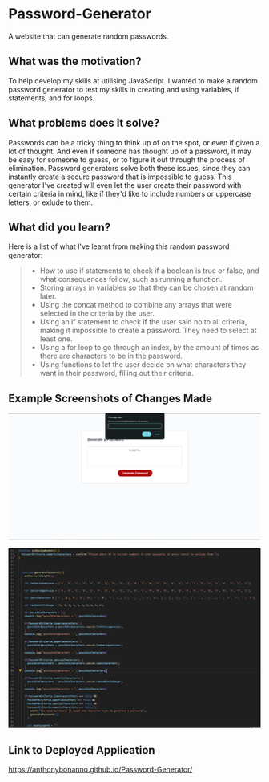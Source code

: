 # Password-Generator
A website that can generate random passwords.

## What was the motivation?

To help develop my skills at utilising JavaScript. I wanted to make a random password generator to test my skills in creating and using variables, 
if statements, and for loops. 

## What problems does it solve?

Passwords can be a tricky thing to think up of on the spot, or even if given a lot of thought. And even if someone has thought up of a password, it may be
easy for someone to guess, or to figure it out through the process of elimination. Password generators solve both these issues, since they can instantly
create a secure password that is impossible to guess. This generator I've created will even let the user create their password with certain criteria in
mind, like if they'd like to include numbers or uppercase letters, or exlude to them.

## What did you learn?

Here is a list of what I've learnt from making this random password generator:
>
>- How to use if statements to check if a boolean is true or false, and what consequences follow, such as running a function.
>- Storing arrays in variables so that they can be chosen at random later.
>- Using the concat method to combine any arrays that were selected in the criteria by the user.
>- Using an if statement to check if the user said no to all criteria, making it impossible to create a password. They need to select at least one.
>- Using a for loop to go through an index, by the amount of times as there are characters to be in the password.
>- Using functions to let the user decide on what characters they want in their password, filling out their criteria.


## Example Screenshots of Changes Made

![alt text](https://github.com/AnthonyBonanno/Password-Generator/blob/main/assets/images/Capture.PNG)

![alt text](https://github.com/AnthonyBonanno/Password-Generator/blob/main/assets/images/Capture1.PNG)

## Link to Deployed Application

https://anthonybonanno.github.io/Password-Generator/